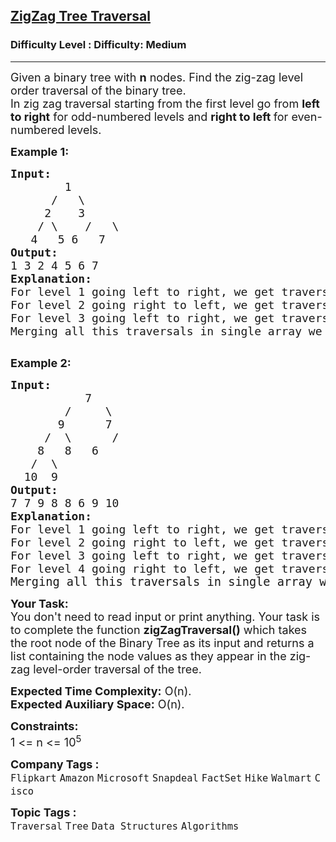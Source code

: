 <h2><a href="https://www.geeksforgeeks.org/problems/zigzag-tree-traversal/1?itm_source=geeksforgeeks&itm_medium=article&itm_campaign=bottom_sticky_on_article">ZigZag Tree Traversal</a></h2><h3>Difficulty Level : Difficulty: Medium</h3><hr><div class="problems_problem_content__Xm_eO"><p><span style="font-size: 18px;">Given a binary tree with <strong>n</strong> nodes. Find the zig-zag level order traversal of the binary tree. <br></span><span style="font-size: 18px;">In zig zag traversal starting from the first level go from <strong>left to right</strong> for odd-numbered levels and <strong>right to left </strong>for even-numbered levels.</span></p>
<p><span style="font-size: 18px;"><strong>Example 1:</strong></span></p>
<pre><span style="font-size: 18px;"><strong>Input:
</strong>  &nbsp; &nbsp; &nbsp;&nbsp;1
 &nbsp;  &nbsp; /&nbsp; &nbsp;\
     2&nbsp; &nbsp; 3
&nbsp;   / \    /   \
&nbsp;  4   5 6   7
<strong>Output:
</strong>1 3 2 4 5 6 7<br><strong>Explanation:</strong><br>For level 1 going left to right, we get traversal as {1}.<br>For level 2 going right to left, we get traversal as {3,2}.<br>For level 3 going left to right, we get traversal as {4,5,6,7}.<br>Merging all this traversals in single array we get {1,3,2,4,5,6,7}<br></span>
</pre>
<p><span style="font-size: 18px;"><strong>Example 2:</strong></span></p>
<pre><span style="font-size: 18px;"><strong>Input:
</strong>  &nbsp; &nbsp; &nbsp; &nbsp; &nbsp;7
 &nbsp; &nbsp; &nbsp; &nbsp;/&nbsp; &nbsp; &nbsp;\
 &nbsp; &nbsp; &nbsp; 9&nbsp; &nbsp; &nbsp; 7
 &nbsp; &nbsp; /&nbsp; \&nbsp;     /&nbsp; &nbsp;
&nbsp;  &nbsp;8&nbsp; &nbsp;8&nbsp;  6&nbsp; &nbsp; &nbsp;
 &nbsp; /&nbsp; \
&nbsp; 10&nbsp; 9&nbsp;
<strong>Output:
</strong></span><span style="font-size: 18px;">7 7 9 8 8 6 9 10 <br><strong>Explanation:<br></strong>For level 1 going left to right, we get traversal as {7}.<br>For level 2 going right to left, we get traversal as {7,9}.<br>For level 3 going left to right, we get traversal as {8,8,6}.<br>For level 4 going right to left, we get traversal as {9,10}.<br></span><span style="font-size: 14pt;">Merging all this traversals in single array we get {7,7,9,8,8,6,9,10}.</span></pre>
<p><span style="font-size: 18px;"><strong>Your Task:</strong><br>You don't need to read input or print anything. Your task is to complete the function&nbsp;<strong>zigZagTraversal()</strong> which takes the root node of the Binary Tree as its input and returns a list containing the node values as they appear in the zig-zag level-order traversal of the tree.</span></p>
<p><span style="font-size: 18px;"><strong>Expected Time Complexity:</strong> O(n).<br><strong>Expected Auxiliary Space:</strong> O(n).</span></p>
<p><span style="font-size: 18px;"><strong><strong>Constraints:</strong></strong><br>1 &lt;= n &lt;= 10<sup>5</sup></span></p></div><p><span style=font-size:18px><strong>Company Tags : </strong><br><code>Flipkart</code>&nbsp;<code>Amazon</code>&nbsp;<code>Microsoft</code>&nbsp;<code>Snapdeal</code>&nbsp;<code>FactSet</code>&nbsp;<code>Hike</code>&nbsp;<code>Walmart</code>&nbsp;<code>Cisco</code>&nbsp;<br><p><span style=font-size:18px><strong>Topic Tags : </strong><br><code>Traversal</code>&nbsp;<code>Tree</code>&nbsp;<code>Data Structures</code>&nbsp;<code>Algorithms</code>&nbsp;